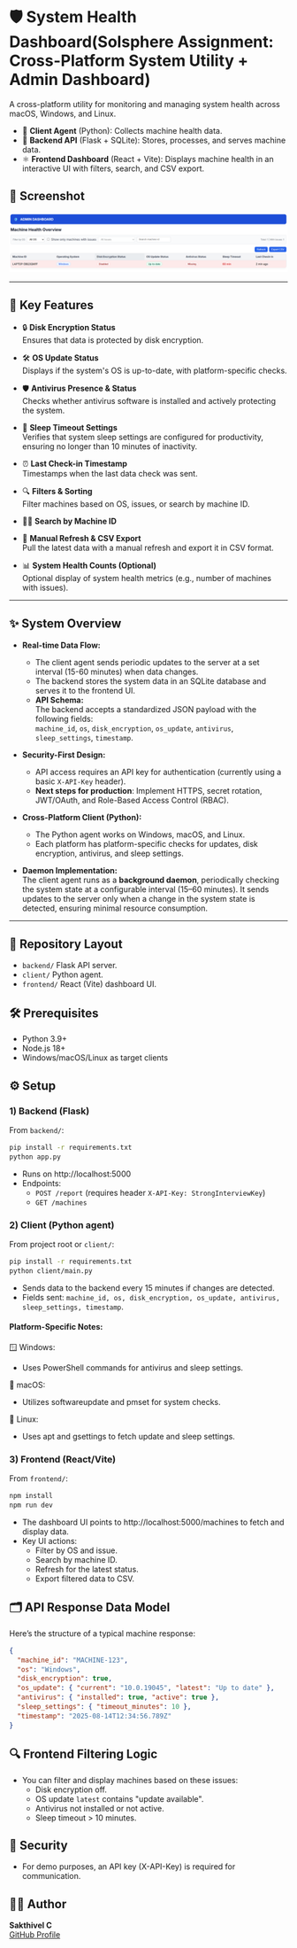 # 🛡️ **System Health Dashboard(Solsphere Assignment: Cross-Platform System Utility + Admin Dashboard)**

A cross-platform utility for monitoring and managing system health across macOS, Windows, and Linux.

- 🐍 **Client Agent** (Python): Collects machine health data.
- 🐣 **Backend API** (Flask + SQLite): Stores, processes, and serves machine data.
- ⚛️ **Frontend Dashboard** (React + Vite): Displays machine health in an interactive UI with filters, search, and CSV export.

## 📸 **Screenshot**

![Admin Dashboard UI](dashboard.png)

---

## 🚀 **Key Features**

- 🔒 **Disk Encryption Status**  
  Ensures that data is protected by disk encryption.

- 🛠️ **OS Update Status**  
  Displays if the system's OS is up-to-date, with platform-specific checks.

- 🛡️ **Antivirus Presence & Status**  
  Checks whether antivirus software is installed and actively protecting the system.

- 🌙 **Sleep Timeout Settings**  
  Verifies that system sleep settings are configured for productivity, ensuring no longer than 10 minutes of inactivity.

- ⏰ **Last Check-in Timestamp**  
  Timestamps when the last data check was sent.

- 🔍 **Filters & Sorting**  
  Filter machines based on OS, issues, or search by machine ID.

- 🕵️‍♂️ **Search by Machine ID**

- 🔄 **Manual Refresh & CSV Export**  
  Pull the latest data with a manual refresh and export it in CSV format.

- 📊 **System Health Counts (Optional)**  
  Optional display of system health metrics (e.g., number of machines with issues).

---

## ✨ **System Overview**

- **Real-time Data Flow:**  
  - The client agent sends periodic updates to the server at a set interval (15-60 minutes) when data changes.  
  - The backend stores the system data in an SQLite database and serves it to the frontend UI.
  - **API Schema:**  
    The backend accepts a standardized JSON payload with the following fields:  
    `machine_id`, `os`, `disk_encryption`, `os_update`, `antivirus`, `sleep_settings`, `timestamp`.

- **Security-First Design:**  
  - API access requires an API key for authentication (currently using a basic `X-API-Key` header).  
  - **Next steps for production**: Implement HTTPS, secret rotation, JWT/OAuth, and Role-Based Access Control (RBAC).

- **Cross-Platform Client (Python):**  
  - The Python agent works on Windows, macOS, and Linux.  
  - Each platform has platform-specific checks for updates, disk encryption, antivirus, and sleep settings.

- **Daemon Implementation:**  
  The client agent runs as a **background daemon**, periodically checking the system state at a configurable interval (15–60 minutes). It sends updates to the server only when a change in the system state is detected, ensuring minimal resource consumption.
  
---

## 📁 **Repository Layout**

- `backend/` Flask API server.
- `client/` Python agent.
- `frontend/` React (Vite) dashboard UI.

## 🛠️ Prerequisites

- Python 3.9+
- Node.js 18+
- Windows/macOS/Linux as target clients

## ⚙️ Setup

### 1) Backend (Flask)

From `backend/`:

```bash
pip install -r requirements.txt  
python app.py
```

- Runs on http://localhost:5000
- Endpoints:
  - `POST /report` (requires header `X-API-Key: StrongInterviewKey`)
  - `GET /machines`

### 2) Client (Python agent)

From project root or `client/`:

```bash
pip install -r requirements.txt  
python client/main.py
```

- Sends data to the backend every 15 minutes if changes are detected.
- Fields sent: `machine_id, os, disk_encryption, os_update, antivirus, sleep_settings, timestamp`.

#### Platform-Specific Notes:

🪟 Windows:
- Uses PowerShell commands for antivirus and sleep settings.


🍎 macOS:
- Utilizes softwareupdate and pmset for system checks.

🐧 Linux:
- Uses apt and gsettings to fetch update and sleep settings.

### 3) Frontend (React/Vite)

From `frontend/`:

```bash
npm install
npm run dev
```

- The dashboard UI points to http://localhost:5000/machines to fetch and display data.
- Key UI actions:
  - Filter by OS and issue.
  - Search by machine ID.
  - Refresh for the latest status.
  - Export filtered data to CSV.

## 🗂️ API Response Data Model

Here’s the structure of a typical machine response:

```json
{
  "machine_id": "MACHINE-123",
  "os": "Windows",
  "disk_encryption": true,
  "os_update": { "current": "10.0.19045", "latest": "Up to date" },
  "antivirus": { "installed": true, "active": true },
  "sleep_settings": { "timeout_minutes": 10 },
  "timestamp": "2025-08-14T12:34:56.789Z"
}
```

## 🔍 Frontend Filtering Logic

- You can filter and display machines based on these issues:
  - Disk encryption off.
  - OS update `latest` contains "update available".
  - Antivirus not installed or not active.
  - Sleep timeout > 10 minutes.


## 🔐 Security

- For demo purposes, an API key (X-API-Key) is required for communication.


## 👨‍💻 Author

**Sakthivel C**  
[GitHub Profile](https://github.com/Sakthi1904)


